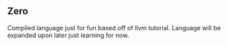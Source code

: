 ## Zero

Compiled language just for fun based off of llvm tutorial. Language will be
expanded upon later just learning for now.

